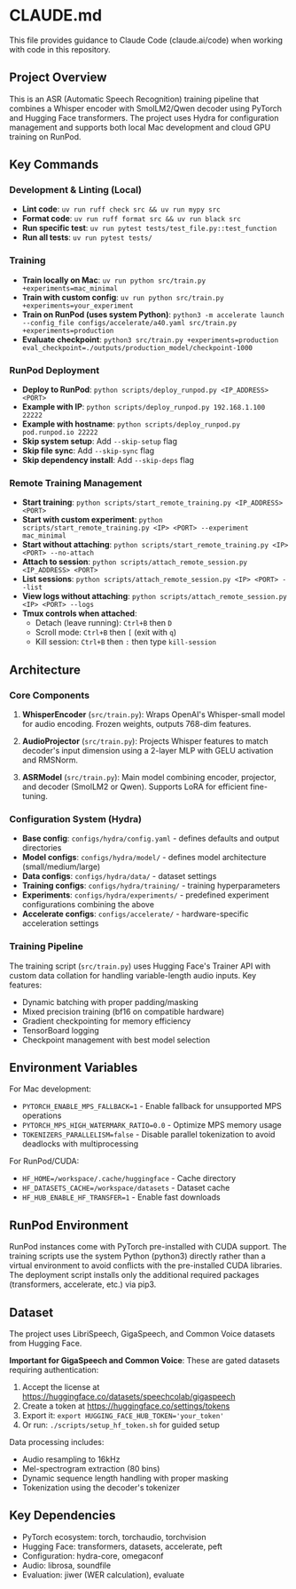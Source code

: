 # CLAUDE.md

This file provides guidance to Claude Code (claude.ai/code) when working with code in this repository.

## Project Overview
This is an ASR (Automatic Speech Recognition) training pipeline that combines a Whisper encoder with SmolLM2/Qwen decoder using PyTorch and Hugging Face transformers. The project uses Hydra for configuration management and supports both local Mac development and cloud GPU training on RunPod.

## Key Commands

### Development & Linting (Local)
- **Lint code**: `uv run ruff check src && uv run mypy src`
- **Format code**: `uv run ruff format src && uv run black src`
- **Run specific test**: `uv run pytest tests/test_file.py::test_function`
- **Run all tests**: `uv run pytest tests/`

### Training
- **Train locally on Mac**: `uv run python src/train.py +experiments=mac_minimal`
- **Train with custom config**: `uv run python src/train.py +experiments=your_experiment`
- **Train on RunPod (uses system Python)**: `python3 -m accelerate launch --config_file configs/accelerate/a40.yaml src/train.py +experiments=production`
- **Evaluate checkpoint**: `python3 src/train.py +experiments=production eval_checkpoint=./outputs/production_model/checkpoint-1000`

### RunPod Deployment
- **Deploy to RunPod**: `python scripts/deploy_runpod.py <IP_ADDRESS> <PORT>`
- **Example with IP**: `python scripts/deploy_runpod.py 192.168.1.100 22222`
- **Example with hostname**: `python scripts/deploy_runpod.py pod.runpod.io 22222`
- **Skip system setup**: Add `--skip-setup` flag
- **Skip file sync**: Add `--skip-sync` flag
- **Skip dependency install**: Add `--skip-deps` flag

### Remote Training Management
- **Start training**: `python scripts/start_remote_training.py <IP_ADDRESS> <PORT>`
- **Start with custom experiment**: `python scripts/start_remote_training.py <IP> <PORT> --experiment mac_minimal`
- **Start without attaching**: `python scripts/start_remote_training.py <IP> <PORT> --no-attach`
- **Attach to session**: `python scripts/attach_remote_session.py <IP_ADDRESS> <PORT>`
- **List sessions**: `python scripts/attach_remote_session.py <IP> <PORT> --list`
- **View logs without attaching**: `python scripts/attach_remote_session.py <IP> <PORT> --logs`
- **Tmux controls when attached**:
  - Detach (leave running): `Ctrl+B` then `D`
  - Scroll mode: `Ctrl+B` then `[` (exit with `q`)
  - Kill session: `Ctrl+B` then `:` then type `kill-session`

## Architecture

### Core Components
1. **WhisperEncoder** (`src/train.py`): Wraps OpenAI's Whisper-small model for audio encoding. Frozen weights, outputs 768-dim features.

2. **AudioProjector** (`src/train.py`): Projects Whisper features to match decoder's input dimension using a 2-layer MLP with GELU activation and RMSNorm.

3. **ASRModel** (`src/train.py`): Main model combining encoder, projector, and decoder (SmolLM2 or Qwen). Supports LoRA for efficient fine-tuning.

### Configuration System (Hydra)
- **Base config**: `configs/hydra/config.yaml` - defines defaults and output directories
- **Model configs**: `configs/hydra/model/` - defines model architecture (small/medium/large)
- **Data configs**: `configs/hydra/data/` - dataset settings
- **Training configs**: `configs/hydra/training/` - training hyperparameters
- **Experiments**: `configs/hydra/experiments/` - predefined experiment configurations combining the above
- **Accelerate configs**: `configs/accelerate/` - hardware-specific acceleration settings

### Training Pipeline
The training script (`src/train.py`) uses Hugging Face's Trainer API with custom data collation for handling variable-length audio inputs. Key features:
- Dynamic batching with proper padding/masking
- Mixed precision training (bf16 on compatible hardware)
- Gradient checkpointing for memory efficiency
- TensorBoard logging
- Checkpoint management with best model selection

## Environment Variables
For Mac development:
- `PYTORCH_ENABLE_MPS_FALLBACK=1` - Enable fallback for unsupported MPS operations
- `PYTORCH_MPS_HIGH_WATERMARK_RATIO=0.0` - Optimize MPS memory usage
- `TOKENIZERS_PARALLELISM=false` - Disable parallel tokenization to avoid deadlocks with multiprocessing

For RunPod/CUDA:
- `HF_HOME=/workspace/.cache/huggingface` - Cache directory
- `HF_DATASETS_CACHE=/workspace/datasets` - Dataset cache
- `HF_HUB_ENABLE_HF_TRANSFER=1` - Enable fast downloads

## RunPod Environment
RunPod instances come with PyTorch pre-installed with CUDA support. The training scripts use the system Python (python3) directly rather than a virtual environment to avoid conflicts with the pre-installed CUDA libraries. The deployment script installs only the additional required packages (transformers, accelerate, etc.) via pip3.

## Dataset
The project uses LibriSpeech, GigaSpeech, and Common Voice datasets from Hugging Face.

**Important for GigaSpeech and Common Voice**: These are gated datasets requiring authentication:
1. Accept the license at https://huggingface.co/datasets/speechcolab/gigaspeech
2. Create a token at https://huggingface.co/settings/tokens
3. Export it: `export HUGGING_FACE_HUB_TOKEN='your_token'`
4. Or run: `./scripts/setup_hf_token.sh` for guided setup

Data processing includes:
- Audio resampling to 16kHz
- Mel-spectrogram extraction (80 bins)
- Dynamic sequence length handling with proper masking
- Tokenization using the decoder's tokenizer

## Key Dependencies
- PyTorch ecosystem: torch, torchaudio, torchvision
- Hugging Face: transformers, datasets, accelerate, peft
- Configuration: hydra-core, omegaconf
- Audio: librosa, soundfile
- Evaluation: jiwer (WER calculation), evaluate
